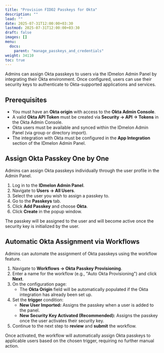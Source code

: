 ```yaml
---
title: "Provision FIDO2 Passkeys for Okta"
description: ""
lead: ""
date: 2025-07-31T12:00:00+03:30
lastmod: 2025-07-31T12:00:00+03:30
draft: false
images: []
menu:
  docs:
    parent: "manage_passkeys_and_credentials"
weight: 34110
toc: true
---
```


Admins can assign Okta passkeys to users via the IDmelon Admin Panel by integrating their Okta environment. Once configured, users can use their security keys to authenticate to Okta-supported applications and services.

## Prerequisites

- You must have an **Okta origin** with access to the **Okta Admin Console**.
- A valid **Okta API Token** must be created via **Security → API → Tokens** in the Okta Admin Console.
- Okta users must be available and synced within the IDmelon Admin Panel (via group or directory import).
- The integration with Okta must be configured in the **App Integration** section of the IDmelon Admin Panel.

## Assign Okta Passkey One by One

Admins can assign Okta passkeys individually through the user profile in the Admin Panel.

1. Log in to the **IDmelon Admin Panel**.
2. Navigate to **Users → All Users**.
3. Select the user you wish to assign a passkey to.
4. Go to the **Passkeys** tab.
5. Click **Add Passkey** and choose **Okta**.
6. Click **Create** in the popup window.

The passkey will be assigned to the user and will become active once the security key is initialized by the user.

## Automatic Okta Assignment via Workflows

Admins can automate the assignment of Okta passkeys using the workflow feature.

1. Navigate to **Workflows → Okta Passkey Provisioning**.
2. Enter a name for the workflow (e.g., "Auto Okta Provisioning") and click **Next**.
3. On the configuration page:
   - The **Okta Origin** field will be automatically populated if the Okta integration has already been set up.
4. Set the **trigger** condition:
   - **New User Imported:** Assigns the passkey when a user is added to the panel.
   - **New Security Key Activated (Recommended):** Assigns the passkey once the user activates their security key.
5. Continue to the next step to **review** and **submit** the workflow.

Once activated, the workflow will automatically assign Okta passkeys to applicable users based on the chosen trigger, requiring no further manual action.
